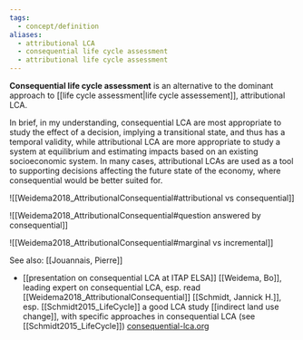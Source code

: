 ```yaml
---
tags:
  - concept/definition
aliases:
  - attributional LCA
  - consequential life cycle assessment
  - attributional life cycle assessment
---
```

**Consequential life cycle assessment** is an alternative to the dominant approach to [[life cycle assessment|life cycle assessement]], attributional LCA.

In brief, in my understanding, consequential LCA are most appropriate to study the effect of a decision, implying a transitional state, and thus has a temporal validity, while attributional LCA are more appropriate to study a system at equilibrium and estimating impacts based on an existing socioeconomic system. In many cases, attributional LCAs are used as a tool to supporting decisions affecting the future state of the economy, where consequential would be better suited for.

![[Weidema2018_AttributionalConsequential#attributional vs consequential]]

![[Weidema2018_AttributionalConsequential#question answered by consequential]]

![[Weidema2018_AttributionalConsequential#marginal vs incremental]]

See also:
[[Jouannais, Pierre]] 
- [[presentation on consequential LCA at ITAP ELSA]]
[[Weidema, Bo]], leading expert on consequential LCA, esp. read [[Weidema2018_AttributionalConsequential]]
[[Schmidt, Jannick H.]], esp. [[Schmidt2015_LifeCycle]] a good LCA study
[[indirect land use change]], with specific approaches in consequential LCA (see [[Schmidt2015_LifeCycle]])
[consequential-lca.org](https://consequential-lca.org)
